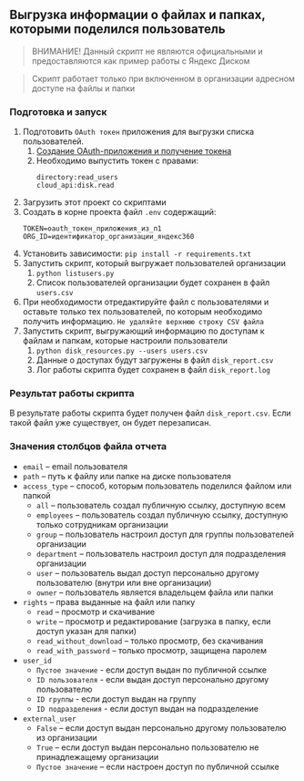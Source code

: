 
## Выгрузка информации о файлах и папках, которыми поделился пользователь

> ВНИМАНИЕ! Данный скрипт не являются официальными и предоставляются как пример работы с Яндекс Диском

> Скрипт работает только при включенном в организации адресном доступе на файлы и папки

### Подготовка и запуск

1.	Подготовить `OAuth токен` приложения для выгрузки списка пользователей.
    1. [Создание OAuth-приложения и получение токена](https://yandex.ru/dev/api360/doc/ru/access)
    2.	Необходимо выпустить токен с правами:
        ```
        directory:read_users
        cloud_api:disk.read
        ```
2.	Загрузить этот проект со скриптами
3.	Создать в корне проекта файл `.env` содержащий:
    ```
    TOKEN=oauth_токен_приложения_из_п1
    ORG_ID=идентификатор_организации_яндекс360
    ```
4.	Установить зависимости: `pip install -r requirements.txt`
5.	Запустить скрипт, который выгружает пользователей организации
    1.	`python listusers.py`
    2.	Список пользователей организации будет сохранен в файл `users.csv`
6.	При необходимости отредактируйте файл с пользователями и оставьте только тех пользователей, по которым необходимо получить информацию. `Не удаляйте верхнюю строку CSV файла`
7.	Запустить скрипт, выгружающий информацию по доступам к файлам и папкам, которые настроили пользователи
    1.	`python disk_resources.py --users users.csv`
    2.	Данные о доступах будут загружены в файл `disk_report.csv`
    3.	Лог работы скрипта будет сохранен в файл `disk_report.log`

### Результат работы скрипта

В результате работы скрипта будет получен файл `disk_report.csv`. Если такой файл уже существует, он будет перезаписан.

### Значения столбцов файла отчета

- `email` – email пользователя
- `path` – путь к файлу или папке на диске пользователя
- `access_type` – способ, которым пользователь поделился файлом или папкой
    - `all` – пользователь создал публичную ссылку, доступную всем
    - `employees` – пользователь создал публичную ссылку, доступную только сотрудникам организации
    - `group` – пользователь настроил доступ для группы пользователей организации
    - `department` – пользователь настроил доступ для подразделения организации
    - `user` – пользователь выдал доступ персонально другому пользователю (внутри или вне организации)
    - `owner` – пользователь является владельцем файла или папки
- `rights` – права выданные на файл или папку
    - `read` – просмотр и скачивание
    - `write` – просмотр и редактирование (загрузка в папку, если доступ указан для папки)
    - `read_without_download` – только просмотр, без скачивания
    - `read_with_password` – только просмотр, защищена паролем
- `user_id`
    - `Пустое значение` - если доступ выдан по публичной ссылке
    - `ID пользователя` - если выдан доступ персонально другому пользователю
    - `ID группы` - если доступ выдан на группу
	- `ID подразделения` - если доступ выдан на подразделение
- `external_user`
    - `False` – если доступ выдан персонально другому пользователю из организации
    - `True` – если доступ выдан персонально пользователю не принадлежащему организации
    - `Пустое значение` – если настроен доступ по публичной ссылке


